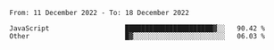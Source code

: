 <!--START_SECTION:waka-->

```text
From: 11 December 2022 - To: 18 December 2022

JavaScript                   ██████████████████████▓░░   90.42 %
Other                        █▓░░░░░░░░░░░░░░░░░░░░░░░   06.03 %
```

<!--END_SECTION:waka-->
